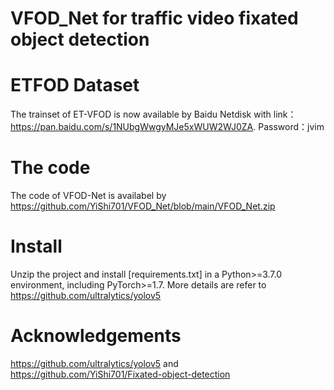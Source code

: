 # VFOD_Net for traffic video fixated object detection

# ETFOD Dataset
The trainset of ET-VFOD is now available by Baidu Netdisk with link：https://pan.baidu.com/s/1NUbgWwgyMJe5xWUW2WJ0ZA. 
Password：jvim 

# The code
The code of VFOD-Net is availabel by https://github.com/YiShi701/VFOD_Net/blob/main/VFOD_Net.zip

# Install
Unzip the project and install [requirements.txt] in a Python>=3.7.0 environment, including PyTorch>=1.7. More details are refer to https://github.com/ultralytics/yolov5

# Acknowledgements
https://github.com/ultralytics/yolov5 and https://github.com/YiShi701/Fixated-object-detection

